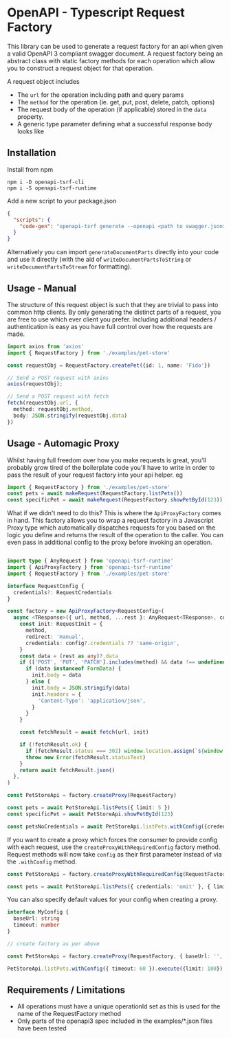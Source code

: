 # OpenAPI - Typescript Request Factory

This library can be used to generate a request factory for an api when given a valid OpenAPI 3 compliant swagger document. A request factory being an abstract class with static factory methods for each operation which allow you to construct a request object for that operation.

A request object includes
 - The `url` for the operation including path and query params
 - The `method` for the operation (ie. get, put, post, delete, patch, options)
 - The request body of the operation (if applicable) stored in the `data` property. 
 - A generic type parameter defining what a successful response body looks like





## Installation

Install from npm

```shell
npm i -D openapi-tsrf-cli
npm i -S openapi-tsrf-runtime
```

Add a new script to your package.json 
```json
{
  "scripts": {
    "code-gen": "openapi-tsrf generate --openapi <path to swagger.json> --request-factory <path to output request factory> --disable-eslint"
  }
}
```

Alternatively you can import `generateDocumentParts` directly into your code and use it directly (with the aid of `writeDocumentPartsToString` or `writeDocumentPartsToStream` for formatting).

## Usage - Manual

The structure of this request object is such that they are trivial to pass into common http clients. By only generating the distinct parts of a request, you are free to use which ever client you prefer. Including additional headers / authentication is easy as you have full control over how the requests are made. 


```ts
import axios from 'axios'
import { RequestFactory } from './examples/pet-store'

const requestObj = RequestFactory.createPet({id: 1, name: 'Fido'})

// Send a POST request with axios
axios(requestObj);

// Send a POST request with fetch
fetch(requestObj.url, {
  method: requestObj.method,
  body: JSON.stringify(requestObj.data)
})
```

## Usage - Automagic Proxy

Whilst having full freedom over how you make requests is great, you'll probably grow tired of the boilerplate code you'll have to write in order to pass the result of your request factory into your api helper. eg

```ts
import { RequestFactory } from './examples/pet-store'
const pets = await makeRequest(RequestFactory.listPets())
const specificPet = await makeRequest(RequestFactory.showPetById(123))
```

What if we didn't need to do this? This is where the `ApiProxyFactory` comes in hand. This factory allows you to wrap a request factory in a Javascript Proxy type which automatically dispatches requests for you based on the logic you define and returns the result of the operation to the caller. You can even pass in additional config to the proxy before invoking an operation. 

```ts

import type { AnyRequest } from 'openapi-tsrf-runtime'
import { ApiProxyFactory } from 'openapi-tsrf-runtime'
import { RequestFactory } from './examples/pet-store'

interface RequestConfig {
  credentials?: RequestCredentials
}

const factory = new ApiProxyFactory<RequestConfig>(
  async <TResponse>({ url, method, ...rest }: AnyRequest<TResponse>, config?: RequestConfig) => {
    const init: RequestInit = {
      method,
      redirect: 'manual',
      credentials: config?.credentials ?? 'same-origin',
    }
    const data = (rest as any)?.data
    if (['POST', 'PUT', 'PATCH'].includes(method) && data !== undefined) {
      if (data instanceof FormData) {
        init.body = data
      } else {
        init.body = JSON.stringify(data)
        init.headers = {
          'Content-Type': 'application/json',
        }
      }
    }

    const fetchResult = await fetch(url, init)

    if (!fetchResult.ok) {
      if (fetchResult.status === 302) window.location.assign(`${window.location}/auth/logout`)
      throw new Error(fetchResult.statusText)
    }
    return await fetchResult.json()
  },
)

const PetStoreApi = factory.createProxy(RequestFactory)

const pets = await PetStoreApi.listPets({ limit: 5 })
const specificPet = await PetStoreApi.showPetById(123)

const petsNoCredentials = await PetStoreApi.listPets.withConfig({credentials: 'omit'}).execute({limit: 10})

```

If you want to create a proxy which forces the consumer to provide config with each request, use the `createProxyWithRequiredConfig` factory method. Request methods will now take `config` as their first parameter instead of via the `.withConfig` method. 

```ts
const PetStoreApi = factory.createProxyWithRequiredConfig(RequestFactory)

const pets = await PetStoreApi.listPets({ credentials: 'omit' }, { limit: 5 })

```

You can also specify default values for your config when creating a proxy.

```ts
interface MyConfig {
  baseUrl: string
  timeout: number
}

// create factory as per above

const PetStoreApi = factory.createProxy(RequestFactory, { baseUrl: '', timeout: 30 })

PetStoreApi.listPets.withConfig({ timeout: 60 }).execute({limit: 100})

```

## Requirements / Limitations

 - All operations must have a unique operationId set as this is used for the name of the RequestFactory method
 - Only parts of the openapi3 spec included in the examples/*.json files have been tested




